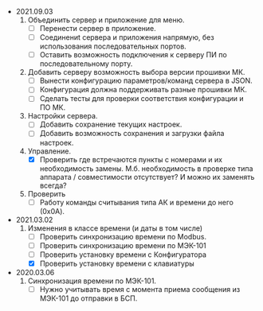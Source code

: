 - 2021.09.03
	1. Объединить сервер и приложение для меню.
		- [ ] Перенести сервер в приложение.
		- [ ] Cоединениt сервера и приложения напрямую, без использования последовательных портов.
		- [ ] Оставить возможность подключения к серверу ПИ по последовательному порту.
	2. Добавить серверу возможность выбора версии прошивки МК.
		- [ ] Вынести конфигурацию параметров/команд сервера в JSON.
		- [ ] Конфигурация должна поддерживать разные прошивки МК.
		- [ ] Сделать тесты для проверки соответствия конфигурации и ПО МК.
	3. Настройки сервера.
		- [ ] Добавить сохранение текущих настроек.
		- [ ] Добавить возможность сохранения и загрузки файла настроек.
	4. Управление.
		- [x] Проверить где встречаются пункты с номерами и их необходимость замены. 
			М.б. необходимость в проверке типа аппарата / совместимости отсутствует? И можно их заменять всегда?
	5. Проверить
		- [ ] Работу команды считывания типа АК и времени до него (0x0A).

- 2021.03.02
	1. Изменения в классе времени (и даты в том числе)
		- [ ] Проверить синхронизацию времени по Modbus.
		- [ ] Проверить синхронизацию времени по МЭК-101
		- [ ] Проверить установку времени с Конфигуратора
		- [x] Проверить установку времени с клавиатуры

- 2020.03.06 
	1. Синхронизация времени по МЭК-101.
		- [ ] Нужно учитывать время с момента приема сообщения из МЭК-101 до отправки в БСП.